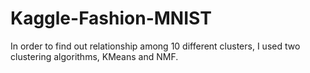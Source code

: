 # Kaggle-Fashion-MNIST

In order to find out relationship among 10 different clusters, I used two clustering algorithms, KMeans and NMF.
